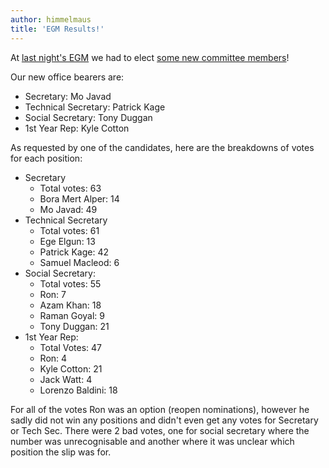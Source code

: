 ```yaml
---
author: himmelmaus
title: 'EGM Results!'
---
```


At [last night's EGM](https://www.facebook.com/events/2191698291111220/) we had to elect [some new committee members](https://comp-soc.com/blog/2018/10/05/october-egm.html)!

Our new office bearers are:

- Secretary: Mo Javad
- Technical Secretary: Patrick Kage
- Social Secretary: Tony Duggan
- 1st Year Rep: Kyle Cotton

As requested by one of the candidates, here are the breakdowns of votes for each position:

- Secretary
  - Total votes: 63
  - Bora Mert Alper: 14
  - Mo Javad: 49
- Technical Secretary
  - Total votes: 61
  - Ege Elgun: 13
  - Patrick Kage: 42
  - Samuel Macleod: 6
- Social Secretary:
  - Total votes: 55
  - Ron: 7
  - Azam Khan: 18
  - Raman Goyal: 9
  - Tony Duggan: 21
- 1st Year Rep:
  - Total Votes: 47
  - Ron: 4
  - Kyle Cotton: 21
  - Jack Watt: 4
  - Lorenzo Baldini: 18

For all of the votes Ron was an option (reopen nominations), however he sadly did not win any positions and didn't even get any votes for Secretary or Tech Sec. There were 2 bad votes, one for social secretary where the number was unrecognisable and another where it was unclear which position the slip was for.
